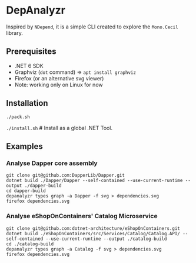 # DepAnalyzr

Inspired by `NDepend`, it is a simple CLI created to explore the `Mono.Cecil` library.

## Prerequisites

- .NET 6 SDK
- Graphviz (`dot` command) => `apt install graphviz`
- Firefox (or an alternative svg viewer)
- Note: working only on Linux for now

## Installation

```./pack.sh``` 

```./install.sh``` # Install as a global .NET Tool.

## Examples

### Analyse Dapper core assembly

```
git clone git@github.com:DapperLib/Dapper.git
dotnet build ./Dapper/Dapper --self-contained --use-current-runtime --output ./dapper-build
cd dapper-build
depanalyzr types graph -a Dapper -f svg > dependencies.svg
firefox dependencies.svg
```

### Analyse eShopOnContainers' Catalog Microservice

```
git clone git@github.com:dotnet-architecture/eShopOnContainers.git
dotnet build ./eShopOnContainers/src/Services/Catalog/Catalog.API/ --self-contained --use-current-runtime --output ./catalog-build
cd ./catalog-build
depanalyzr types graph -a Catalog -f svg > dependencies.svg
firefox dependencies.svg

```

